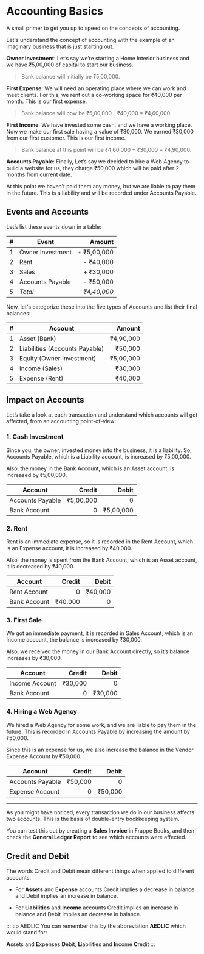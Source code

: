 # Accounting Basics

A small primer to get you up to speed on the concepts of accounting.

Let's understand the concept of accounting with the example of an imaginary
business that is just starting out.

**Owner Investment**: Let’s say we’re starting a Home Interior business and we have ₹5,00,000 of
capital to start our business.

> Bank balance will initially be ₹5,00,000.

**First Expense**: We will need an operating place where we can work and meet clients. For
this, we rent out a co-working space for ₹40,000 per month. This is our first
expense.

> Bank balance will now be ₹5,00,000 - ₹40,000 = ₹4,60,000.

**First Income**: We have invested some cash, and we have a working place. Now
we make our first sale having a value of ₹30,000. We earned ₹30,000 from our
first customer. This is our first income.

> Bank balance at this point will be ₹4,60,000 + ₹30,000 = ₹4,90,000.

**Accounts Payable**: Finally, Let’s say we decided to hire a Web Agency to build a website for us,
they charge ₹50,000 which will be paid after 2 months from current date.

At this point we haven’t paid them any money, but we are liable to pay them in
the future. This is a liability and will be recorded under Accounts Payable.

## Events and Accounts

Let’s list these events down in a table:

|   # | Event            |      Amount |
| --: | ---------------- | ----------: |
|   1 | Owner Investment | + ₹5,00,000 |
|   2 | Rent             |   - ₹40,000 |
|   3 | Sales            |   + ₹30,000 |
|   4 | Accounts Payable |   - ₹50,000 |
|   5 | _Total_          | _₹4,40,000_ |

Now, let's categorize these into the five types of Accounts and list their final
balances:

|   # | Account                        |    Amount |
| --: | ------------------------------ | --------: |
|   1 | Asset (Bank)                   | ₹4,90,000 |
|   2 | Liabilities (Accounts Payable) |   ₹50,000 |
|   3 | Equity (Owner Investment)      | ₹5,00,000 |
|   4 | Income (Sales)                 |   ₹30,000 |
|   5 | Expense (Rent)                 |   ₹40,000 |

## Impact on Accounts

Let’s take a look at each transaction and understand which accounts will get
affected, from an accounting point-of-view:

### 1. Cash Investment

Since you, the owner, invested money into the business, it is a liability.
So, Accounts Payable, which is a Liability account, is increased by
₹5,00,000.

Also, the money in the Bank Account, which is an Asset account, is increased
by ₹5,00,000.

| Account          |    Credit |     Debit |
| ---------------- | --------: | --------: |
| Accounts Payable | ₹5,00,000 |         0 |
| Bank Account     |         0 | ₹5,00,000 |

### 2. Rent

Rent is an immediate expense, so it is recorded in the Rent Account, which is
an Expense account, it is increased by ₹40,000.

Also, the money is spent from the Bank Account, which is an Asset account, it
is decreased by ₹40,000.

| Account      |  Credit |   Debit |
| ------------ | ------: | ------: |
| Rent Account |       0 | ₹40,000 |
| Bank Account | ₹40,000 |       0 |

### 3. First Sale

We got an immediate payment, it is recorded in Sales Account, which is an
Income account, the balance is increased by ₹30,000.

Also, we received the money in our Bank Account directly, so it’s balance
increases by ₹30,000.

| Account        |  Credit |   Debit |
| -------------- | ------: | ------: |
| Income Account | ₹30,000 |       0 |
| Bank Account   |       0 | ₹30,000 |

### 4. Hiring a Web Agency

We hired a Web Agency for some work, and we are liable to pay them in the
future. This is recorded in Accounts Payable by increasing the amount by
₹50,000.

Since this is an expense for us, we also increase the balance in the Vendor
Expense Account by ₹50,000.

| Account          |  Credit |   Debit |
| ---------------- | ------: | ------: |
| Accounts Payable | ₹50,000 |       0 |
| Expense Account  |       0 | ₹50,000 |

---

As you might have noticed, every transaction we do in our business affects two
accounts. This is the basis of double-entry bookkeeping system.

You can test this out by creating a **Sales Invoice** in Frappe Books, and then
check the **General Ledger Report** to see which accounts were affected.

## Credit and Debit

The words Credit and Debit mean different things when applied to different
accounts.

- For **Assets** and **Expense** accounts Credit implies a decrease in balance and Debit
  implies an increase in balance.

- For **Liabilities** and **Income** accounts Credit implies an increase in balance and Debit
  implies an decrease in balance.

::: tip AEDLIC
You can remember this by the abbreviation **AEDLIC** which would stand for:

**A**ssets and **E**xpenses **D**ebit, **L**iabilities and **I**ncome **C**redit
:::
